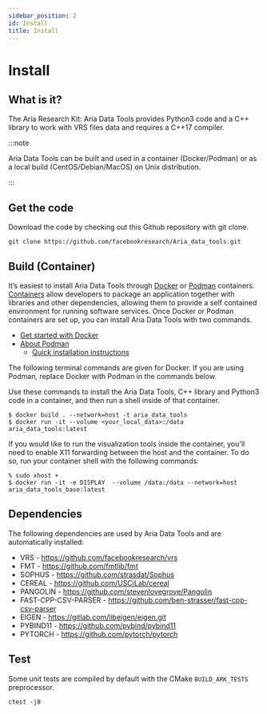 ```yaml
---
sidebar_position: 2
id: Install
title: Install
---
```

# Install

## What is it?

The Aria Research Kit: Aria Data Tools provides Python3 code and a C++ library to work with VRS files data and requires a C++17 compiler.

:::note

Aria Data Tools can be built and used in a container (Docker/Podman) or as a local build (CentOS/Debian/MacOS) on Unix distribution.

:::

## Get the code

Download the code by checking out this Github repository with git clone.


```
git clone https://github.com/facebookresearch/Aria_data_tools.git
```



## Build (Container)
It’s easiest to install Aria Data Tools through [Docker](https://www.docker.com/resources/what-container/) or [Podman](https://podman.io/) containers. [Containers](https://en.wikipedia.org/wiki/OS-level_virtualization) allow developers to package an application together with libraries and other dependencies, allowing them to provide a self contained environment for running software services. Once Docker or Podman containers are set up, you can install Aria Data Tools with two commands.

* [Get started with Docker](https://www.docker.com/products/docker-desktop/)
* [About Podman](https://podman.io/getting-started/)
    * [Quick installation instructions](/FAQ.md)

The following terminal commands are given for Docker. If you are using Podman, replace Docker with Podman in the commands below.

Use these commands to install the Aria Data Tools, C++ library and Python3 code in a container, and then run a shell inside of that container.


```
$ docker build . --network=host -t aria_data_tools
$ docker run -it --volume <your_local_data>:/data aria_data_tools:latest
```

If you would like to run the visualization tools inside the container, you'll need to enable X11 forwarding between the host and the container.  To do so, run your container shell with the following commands:

```
% sudo xhost +
$ docker run -it -e DISPLAY  --volume /data:/data --network=host aria_data_tools_base:latest
```


## Dependencies

The following dependencies are used by Aria Data Tools and are automatically installed:


* VRS - https://github.com/facebookresearch/vrs
* FMT - https://github.com/fmtlib/fmt
* SOPHUS - https://github.com/strasdat/Sophus
* CEREAL - https://github.com/USCiLab/cereal
* PANGOLIN - https://github.com/stevenlovegrove/Pangolin
* FAST-CPP-CSV-PARSER - https://github.com/ben-strasser/fast-cpp-csv-parser
* EIGEN - https://gitlab.com/libeigen/eigen.git
* PYBIND11 - https://github.com/pybind/pybind11
* PYTORCH - https://github.com/pytorch/pytorch

## Test
Some unit tests are compiled by default with the CMake `BUILD_ARK_TESTS` preprocessor.

```
ctest -j8
```
